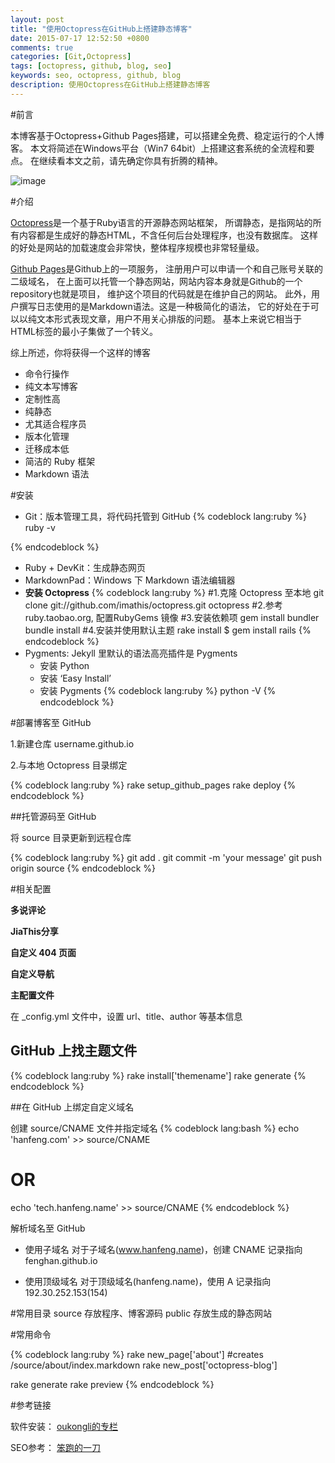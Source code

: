 ```yaml
---
layout: post
title: "使用Octopress在GitHub上搭建静态博客"
date: 2015-07-17 12:52:50 +0800
comments: true
categories: [Git,Octopress]
tags: [octopress, github, blog, seo]
keywords: seo, octopress, github, blog
description: 使用Octopress在GitHub上搭建静态博客
---
```


#前言

本博客基于Octopress+Github Pages搭建，可以搭建全免费、稳定运行的个人博客。 本文将简述在Windows平台（Win7 64bit）上搭建这套系统的全流程和要点。 在继续看本文之前，请先确定你具有折腾的精神。

![image](http://7xkc1x.com1.z0.glb.clouddn.com/ctooctopress.jpg)

#介绍

[Octopress](https://github.com/imathis/octopress)是一个基于Ruby语言的开源静态网站框架， 所谓静态，是指网站的所有内容都是生成好的静态HTML，不含任何后台处理程序，也没有数据库。 这样的好处是网站的加载速度会非常快，整体程序规模也非常轻量级。

[Github Pages](https://pages.github.com/)是Github上的一项服务， 注册用户可以申请一个和自己账号关联的二级域名， 在上面可以托管一个静态网站，网站内容本身就是Github的一个repository也就是项目， 维护这个项目的代码就是在维护自己的网站。
此外，用户撰写日志使用的是Markdown语法。这是一种极简化的语法， 它的好处在于可以以纯文本形式表现文章，用户不用关心排版的问题。 基本上来说它相当于HTML标签的最小子集做了一个转义。

综上所述，你将获得一个这样的博客

- 命令行操作		
- 纯文本写博客		
- 定制性高				
- 纯静态				
- 尤其适合程序员
- 版本化管理
- 迁移成本低
- 简洁的 Ruby 框架
- Markdown 语法

#安装
- Git：版本管理工具，将代码托管到 GitHub
{% codeblock lang:ruby %}
ruby -v

{% endcodeblock %}
- Ruby + DevKit：生成静态网页
- MarkdownPad：Windows 下 Markdown 语法编辑器
- **安装 Octopress**
{% codeblock lang:ruby %}
#1.克隆 Octopress 至本地
git clone git://github.com/imathis/octopress.git octopress
#2.参考 ruby.taobao.org, 配置RubyGems 镜像
#3.安装依赖项
gem install bundler
bundle install
#4.安装并使用默认主题
rake install
$ gem install rails
{% endcodeblock %}
- Pygments: Jekyll 里默认的语法高亮插件是 Pygments
	- 安装 Python
	- 安装 ‘Easy Install’
	- 安装 Pygments
{% codeblock lang:ruby %}
python -V
{% endcodeblock %}

#部署博客至 GitHub

1.新建仓库
	username.github.io

2.与本地 Octopress 目录绑定

{% codeblock lang:ruby %}
rake setup_github_pages
rake deploy
{% endcodeblock %}

##托管源码至 GitHub

将 source 目录更新到远程仓库

{% codeblock lang:ruby %}
git add .
git commit -m 'your message'
git push origin source
{% endcodeblock %}

#相关配置

**多说评论**

**JiaThis分享**

**自定义 404 页面**

**自定义导航**

**主配置文件**

在 _config.yml 文件中，设置 url、title、author 等基本信息

## GitHub 上找主题文件

{% codeblock lang:ruby %}
rake install['themename']
rake generate
{% endcodeblock %}

##在 GitHub 上绑定自定义域名

创建 source/CNAME 文件并指定域名
{% codeblock lang:bash  %}
echo 'hanfeng.com' >> source/CNAME
# OR
echo 'tech.hanfeng.name' >> source/CNAME
{% endcodeblock %}


解析域名至 GitHub

- 使用子域名
对于子域名(www.hanfeng.name)，创建 CNAME 记录指向 fenghan.github.io

- 使用顶级域名
对于顶级域名(hanfeng.name)，使用 A 记录指向 192.30.252.153(154)

#常用目录
source  存放程序、博客源码
public  存放生成的静态网站

#常用命令

{% codeblock lang:ruby %}
rake new_page['about']			#creates /source/about/index.markdown
rake new_post['octopress-blog'] 

rake generate
rake preview
{% endcodeblock %}

#参考链接

软件安装： [oukongli的专栏](http://blog.csdn.net/kong5090041/article/details/38408211)

SEO参考： [笨跑的一刀](http://yidao620c.github.io/blog/20150318/octopress-blog.html)

